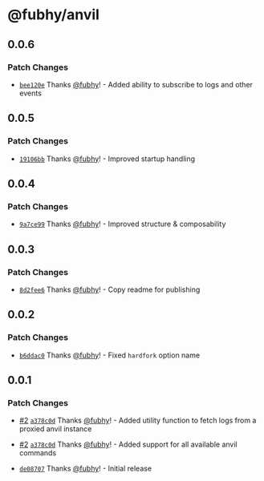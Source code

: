 # @fubhy/anvil

## 0.0.6

### Patch Changes

- [`bee120e`](https://github.com/wagmi-dev/anviljs/commit/bee120e2f670650c53945c6fa988660dcb9305e9) Thanks [@fubhy](https://github.com/fubhy)! - Added ability to subscribe to logs and other events

## 0.0.5

### Patch Changes

- [`19106bb`](https://github.com/wagmi-dev/anviljs/commit/19106bb654365ac12e742951311ba6696b9850c1) Thanks [@fubhy](https://github.com/fubhy)! - Improved startup handling

## 0.0.4

### Patch Changes

- [`9a7ce99`](https://github.com/wagmi-dev/anviljs/commit/9a7ce99e01274ccd0dc9b20915024c1ba7f74fb0) Thanks [@fubhy](https://github.com/fubhy)! - Improved structure & composability

## 0.0.3

### Patch Changes

- [`8d2fee6`](https://github.com/wagmi-dev/anviljs/commit/8d2fee66d483706e3a5775294e9121c56bd977f8) Thanks [@fubhy](https://github.com/fubhy)! - Copy readme for publishing

## 0.0.2

### Patch Changes

- [`b6ddac0`](https://github.com/wagmi-dev/anviljs/commit/b6ddac0aed0762105060684f4aadc5e3796e33ca) Thanks [@fubhy](https://github.com/fubhy)! - Fixed `hardfork` option name

## 0.0.1

### Patch Changes

- [#2](https://github.com/wagmi-dev/anviljs/pull/2) [`a378c0d`](https://github.com/wagmi-dev/anviljs/commit/a378c0d95e5bbf61b437bf5796ed951edcca4982) Thanks [@fubhy](https://github.com/fubhy)! - Added utility function to fetch logs from a proxied anvil instance

- [#2](https://github.com/wagmi-dev/anviljs/pull/2) [`a378c0d`](https://github.com/wagmi-dev/anviljs/commit/a378c0d95e5bbf61b437bf5796ed951edcca4982) Thanks [@fubhy](https://github.com/fubhy)! - Added support for all available anvil commands

- [`de08707`](https://github.com/wagmi-dev/anviljs/commit/de08707ca42d32131450d7d58dd8c200843161c0) Thanks [@fubhy](https://github.com/fubhy)! - Initial release
